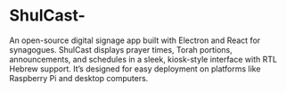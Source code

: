 # ShulCast-
An open-source digital signage app built with Electron and React for synagogues. ShulCast displays prayer times, Torah portions, announcements, and schedules in a sleek, kiosk-style interface with RTL Hebrew support. It’s designed for easy deployment on platforms like Raspberry Pi and desktop computers.
